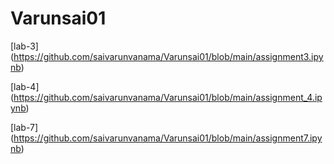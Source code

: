 # Varunsai01
[lab-3] (https://github.com/saivarunvanama/Varunsai01/blob/main/assignment3.ipynb)

[lab-4] (https://github.com/saivarunvanama/Varunsai01/blob/main/assignment_4.ipynb)


[lab-7] (https://github.com/saivarunvanama/Varunsai01/blob/main/assignment7.ipynb)

